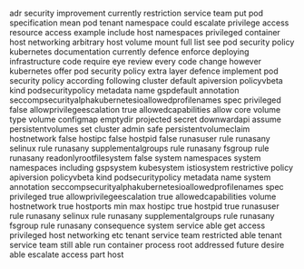 adr security improvement currently restriction service team put pod specification mean pod tenant namespace could escalate privilege access resource access example include host namespaces privileged container host networking arbitrary host volume mount full list see pod security policy kubernetes documentation currently defence enforce deploying infrastructure code require eye review every code change however kubernetes offer pod security policy extra layer defence implement pod security policy according following cluster default apiversion policyvbeta kind podsecuritypolicy metadata name gspdefault annotation seccompsecurityalphakubernetesioallowedprofilenames spec privileged false allowprivilegeescalation true allowedcapabilities allow core volume type volume configmap emptydir projected secret downwardapi assume persistentvolumes set cluster admin safe persistentvolumeclaim hostnetwork false hostipc false hostpid false runasuser rule runasany selinux rule runasany supplementalgroups rule runasany fsgroup rule runasany readonlyrootfilesystem false system namespaces system namespaces including gspsystem kubesystem istiosystem restrictive policy apiversion policyvbeta kind podsecuritypolicy metadata name system annotation seccompsecurityalphakubernetesioallowedprofilenames spec privileged true allowprivilegeescalation true allowedcapabilities volume hostnetwork true hostports min max hostipc true hostpid true runasuser rule runasany selinux rule runasany supplementalgroups rule runasany fsgroup rule runasany consequence system service able get access privileged host networking etc tenant service team restricted able tenant service team still able run container process root addressed future desire able escalate access part host